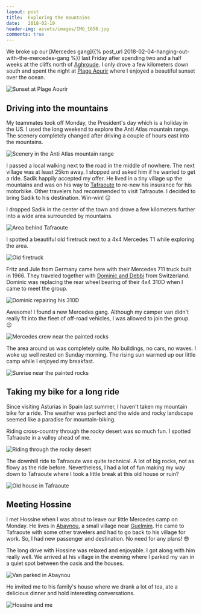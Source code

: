 ```yaml
---
layout: post
title:  Exploring the mountains
date:   2018-02-19
header-img: assets/images/IMG_1658.jpg
comments: true
---
```


We broke up our [Mercedes gang]({% post_url 2018-02-04-hanging-out-with-the-mercedes-gang %}) last Friday after spending two and a half weeks at the cliffs north of [Aghroude](https://www.google.com/maps/place/Aghroude,+Morocco/). I only drove a few kilometers down south and spent the night at [Plage Aourir](https://www.google.com/maps/place/Plage+Aourir/) where I enjoyed a beautiful sunset over the ocean.

![Sunset at Plage Aourir](/assets/images/IMG_1598.jpg)

## Driving into the mountains

My teammates took off Monday, the President's day which is a holiday in the US. I used the long weekend to explore the Anti Atlas mountain range. The scenery completely changed after driving a couple of hours east into the mountains.

![Scenery in the Anti Atlas mountain range](/assets/images/IMG_1615.jpg)

I passed a local walking next to the road in the middle of nowhere. The next village was at least 25km away. I stopped and asked him if he wanted to get a ride. Sadik happily accepted my offer. He lived in a tiny village up the mountains and was on his way to [Tafraoute](https://www.google.com/maps/place/Tafraoute,+Morocco/) to re-new his insurance for his motorbike. Other travelers had recommended to visit Tafraoute. I decided to bring Sadik to his destination. Win-win! :wink:

I dropped Sadik in the center of the town and drove a few kilometers further into a wide area surrounded by mountains.

![Area behind Tafraoute](/assets/images/IMG_1622.jpg)

I spotted a beautiful old firetruck next to a 4x4 Mercedes T1 while exploring the area.

![Old firetruck](/assets/images/IMG_1623.jpg)

Fritz and Jule from Germany came here with their Mercedes 711 truck built in 1966. They traveled together with [Dominic and Debbi](http://halloabenteuer.com/) from Switzerland. Dominic was replacing the rear wheel bearing of their 4x4 310D when I came to meet the group.

![Dominic repairing his 310D](/assets/images/IMG_1624.jpg)

Awesome! I found a new Mercedes gang. Although my camper van didn't really fit into the fleet of off-road vehicles, I was allowed to join the group. :wink:

![Mercedes crew near the painted rocks](/assets/images/IMG_1658.jpg)

The area around us was completely quite. No buildings, no cars, no waves. I woke up well rested on Sunday morning. The rising sun warmed up our little camp while I enjoyed my breakfast.

![Sunrise near the painted rocks](/assets/images/IMG_1640.jpg)

## Taking my bike for a long ride

Since visiting Asturias in Spain last summer, I haven't taken my mountain bike for a ride. The weather was perfect and the wide and rocky landscape seemed like a paradise for mountain-biking.

Riding cross-country through the rocky desert was so much fun. I spotted Tafraoute in a valley ahead of me.

![Riding through the rocky desert](/assets/images/IMG_1646.jpg)

The downhill ride to Tafraoute was quite technical. A lot of big rocks, not as flowy as the ride before. Nevertheless, I had a lot of fun making my way down to Tafraoute where I took a little break at this old house or ruin?

![Old house in Tafraoute](/assets/images/IMG_1652.jpg)

## Meeting Hossine

I met Hossine when I was about to leave our little Mercedes camp on Monday. He lives in [Abaynou](https://www.google.com/maps/place/Abaynou,+Morocco/), a small village near [Guelmim](https://www.google.com/maps/place/Guelmim+81000,+Morocco/). He came to Tafraoute with some other travelers and had to go back to his village for work. So, I had new passenger and destination. No need for any plans! :sunglasses:

The long drive with Hossine was relaxed and enjoyable. I got along with him really well. We arrived at his village in the evening where I parked my van in a quiet spot between the oasis and the houses.

![Van parked in Abaynou](/assets/images/IMG_1664.jpg)

He invited me to his family's house where we drank a lot of tea, ate a delicious dinner and hold interesting conversations.

![Hossine and me](/assets/images/IMG_1661.jpg)
